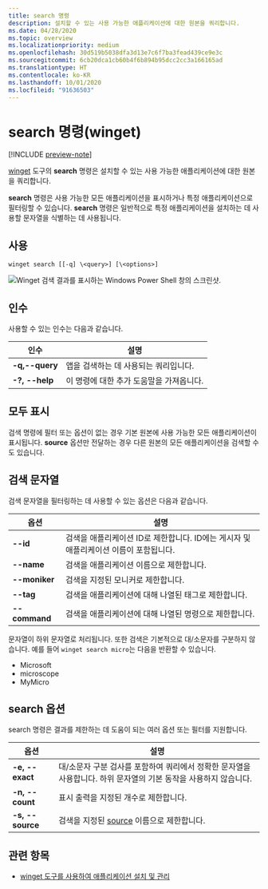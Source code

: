 ```yaml
---
title: search 명령
description: 설치할 수 있는 사용 가능한 애플리케이션에 대한 원본을 쿼리합니다.
ms.date: 04/28/2020
ms.topic: overview
ms.localizationpriority: medium
ms.openlocfilehash: 30d519b5038dfa3d13e7c6f7ba3fead439ce9e3c
ms.sourcegitcommit: 6cb20dca1cb60b4f6b894b95dcc2cc3a166165ad
ms.translationtype: HT
ms.contentlocale: ko-KR
ms.lasthandoff: 10/01/2020
ms.locfileid: "91636503"
---
```

# <a name="search-command-winget"></a>search 명령(winget)

[!INCLUDE [preview-note](../../includes/package-manager-preview.md)]

[winget](index.md) 도구의 **search** 명령은 설치할 수 있는 사용 가능한 애플리케이션에 대한 원본을 쿼리합니다.  

**search** 명령은 사용 가능한 모든 애플리케이션을 표시하거나 특정 애플리케이션으로 필터링할 수 있습니다. **search** 명령은 일반적으로 특정 애플리케이션을 설치하는 데 사용할 문자열을 식별하는 데 사용됩니다.

## <a name="usage"></a>사용

`winget search [[-q] \<query>] [\<options>]`

![Winget 검색 결과를 표시하는 Windows Power Shell 창의 스크린샷.](images\search.png)

## <a name="arguments"></a>인수

사용할 수 있는 인수는 다음과 같습니다.

| 인수  | 설명 |
 --------------|-------------|
| **-q,--query** |  앱을 검색하는 데 사용되는 쿼리입니다. |
| **-?, --help** |  이 명령에 대한 추가 도움말을 가져옵니다. |

## <a name="show-all"></a>모두 표시

검색 명령에 필터 또는 옵션이 없는 경우 기본 원본에 사용 가능한 모든 애플리케이션이 표시됩니다. **source** 옵션만 전달하는 경우 다른 원본의 모든 애플리케이션을 검색할 수도 있습니다.

## <a name="search-strings"></a>검색 문자열

검색 문자열을 필터링하는 데 사용할 수 있는 옵션은 다음과 같습니다.

| 옵션  | 설명 |
 --------------|-------------|
| **--id**        |   검색을 애플리케이션 ID로 제한합니다. ID에는 게시자 및 애플리케이션 이름이 포함됩니다. |
| **--name**      |  검색을 애플리케이션 이름으로 제한합니다. |
| **--moniker**  |    검색을 지정된 모니커로 제한합니다. |
| **--tag**    |  검색을 애플리케이션에 대해 나열된 태그로 제한합니다. |
| **--command**   |   검색을 애플리케이션에 대해 나열된 명령으로 제한합니다. |

문자열이 하위 문자열로 처리됩니다. 또한 검색은 기본적으로 대/소문자를 구분하지 않습니다. 예를 들어 `winget search micro`는 다음을 반환할 수 있습니다.

* Microsoft
* microscope
* MyMicro

## <a name="search-options"></a>search 옵션

search 명령은 결과를 제한하는 데 도움이 되는 여러 옵션 또는 필터를 지원합니다.

| 옵션  | 설명 |
 --------------|-------------|
| **-e, --exact**  |     대/소문자 구분 검사를 포함하여 쿼리에서 정확한 문자열을 사용합니다. 하위 문자열의 기본 동작을 사용하지 않습니다.  |  
| **-n, --count**      |  표시 출력을 지정된 개수로 제한합니다. |
| **-s, --source**     |  검색을 지정된 [source](source.md) 이름으로 제한합니다.  |

## <a name="related-topics"></a>관련 항목

* [winget 도구를 사용하여 애플리케이션 설치 및 관리](index.md)
